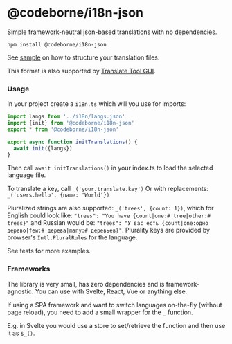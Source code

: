 # @codeborne/i18n-json

Simple framework-neutral json-based translations with no dependencies.

```
npm install @codeborne/i18n-json
```

See [sample](sample) on how to structure your translation files.

This format is also supported by [Translate Tool GUI](https://github.com/codeborne/translate-tool).

### Usage

In your project create a `i18n.ts` which will you use for imports:

```ts
import langs from '../i18n/langs.json'
import {init} from '@codeborne/i18n-json'
export * from '@codeborne/i18n-json'

export async function initTranslations() {
  await init({langs})
}
```

Then call `await initTranslations()` in your index.ts to load the selected language file.

To translate a key, call `_('your.translate.key')`
Or with replacements: `_('users.hello', {name: 'World'})`

Pluralized strings are also supported: `_('trees', {count: 1})`, which for English could look like:
`"trees": "You have {count|one:# tree|other:# trees}"` and Russian would be:
`"trees": "У вас есть {count|one:одно дерево|few:# дерева|many:# деревьев}"`.
Plurality keys are provided by browser's `Intl.PluralRules` for the language.

See tests for more examples.

### Frameworks

The library is very small, has zero dependencies and is framework-agnostic. You can use with Svelte, React, Vue or anything else.

If using a SPA framework and want to switch languages on-the-fly (without page reload), you need to add a
small wrapper for the `_` function.

E.g. in Svelte you would use a store to set/retrieve the function and then use it as `$_()`.
